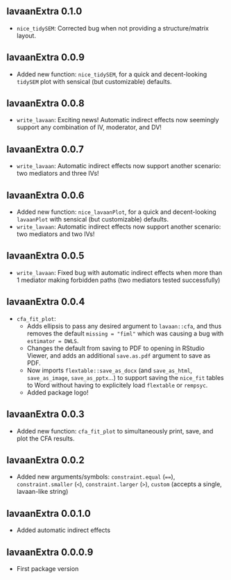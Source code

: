## lavaanExtra 0.1.0
* `nice_tidySEM`: Corrected bug when not providing a structure/matrix layout.

## lavaanExtra 0.0.9
* Added new function: `nice_tidySEM`, for a quick and decent-looking `tidySEM` plot with sensical (but customizable) defaults.

## lavaanExtra 0.0.8
* `write_lavaan`: Exciting news! Automatic indirect effects now seemingly support any combination of IV, moderator, and DV!

## lavaanExtra 0.0.7
* `write_lavaan`: Automatic indirect effects now support another scenario: two mediators and three IVs!

## lavaanExtra 0.0.6
* Added new function: `nice_lavaanPlot`, for a quick and decent-looking `lavaanPlot` with sensical (but customizable) defaults.
* `write_lavaan`: Automatic indirect effects now support another scenario: two mediators and two IVs!

## lavaanExtra 0.0.5
* `write_lavaan`: Fixed bug with automatic indirect effects when more than 1 mediator making forbidden paths (two mediators tested successfully)

## lavaanExtra 0.0.4
* `cfa_fit_plot`: 
  * Adds ellipsis to pass any desired argument to `lavaan::cfa`, and thus removes the default `missing = "fiml"` which was causing a bug with `estimator = DWLS`.
  * Changes the default from saving to PDF to opening in RStudio Viewer, and adds an additional `save.as.pdf` argument to save as PDF.
  * Now imports `flextable::save_as_docx` (and `save_as_html`, `save_as_image`, `save_as_pptx`...) to support saving the `nice_fit` tables to Word without having to explicitely load `flextable` or `rempsyc`.
  * Added package logo!

## lavaanExtra 0.0.3
* Added new function: `cfa_fit_plot` to simultaneously print, save, and plot the CFA results.

## lavaanExtra 0.0.2
* Added new arguments/symbols: `constraint.equal` (`==`), `constraint.smaller` (`<`), `constraint.larger` (`>`), `custom` (accepts a single, lavaan-like string)

## lavaanExtra 0.0.1.0
* Added automatic indirect effects

## lavaanExtra 0.0.0.9
* First package version
